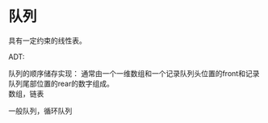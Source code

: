 # 队列

具有一定约束的线性表。

ADT:
<ul>

</ul>


队列的顺序储存实现：
通常由一个一维数组和一个记录队列头位置的front和记录队列尾部位置的rear的数字组成。    
数组，链表

一般队列，循环队列